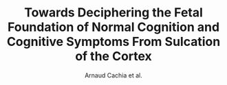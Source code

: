 ---
cat: gaia
subcat: architecture
bestof: false
author: Arnaud Cachia et al.
title: Towards Deciphering the Fetal Foundation of Normal Cognition and Cognitive Symptoms From Sulcation of the Cortex
journal: Frontiers in Neuroanatomy
year: 2021
type: article
url: https -//www.frontiersin.org/articles/10.3389/fnana.2021.712862
doi: 10.3389/fnana.2021.712862
---